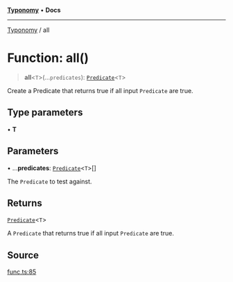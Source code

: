[**Typonomy**](../README.md) • **Docs**

***

[Typonomy](../globals.md) / all

# Function: all()

> **all**\<`T`\>(...`predicates`): [`Predicate`](../type-aliases/Predicate.md)\<`T`\>

Create a Predicate that returns true if all input `Predicate` are true.

## Type parameters

• **T**

## Parameters

• ...**predicates**: [`Predicate`](../type-aliases/Predicate.md)\<`T`\>[]

The `Predicate` to test against.

## Returns

[`Predicate`](../type-aliases/Predicate.md)\<`T`\>

A `Predicate` that returns true if all input `Predicate` are true.

## Source

[func.ts:85](https://github.com/softcraft-development/typonomy/blob/bb883dcb7a2044dc6d2e6edeb73029aeebd91383/src/func.ts#L85)
